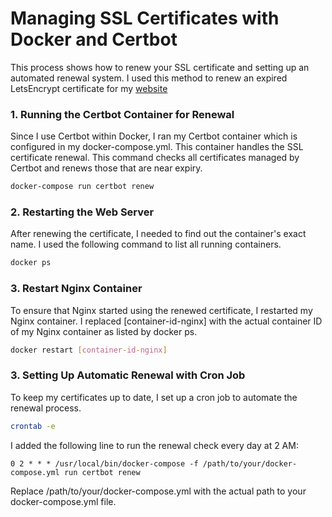 # Managing SSL Certificates with Docker and Certbot

This process shows how to renew your SSL certificate and setting up an automated renewal system. I used this method to renew an expired LetsEncrypt certificate for my [website](https://freecloudcredits.com/)

### 1. Running the Certbot Container for Renewal

Since I use Certbot within Docker, I ran my Certbot container which is configured in my docker-compose.yml. This container handles the SSL certificate renewal. This command checks all certificates managed by Certbot and renews those that are near expiry.


```bash
docker-compose run certbot renew
```
### 2. Restarting the Web Server

After renewing the certificate, I needed to find out the container's exact name. I used the following command to list all running containers.

```bash
docker ps
```

### 3. Restart Nginx Container

To ensure that Nginx started using the renewed certificate, I restarted my Nginx container. I replaced [container-id-nginx] with the actual container ID of my Nginx container as listed by docker ps.

```bash
docker restart [container-id-nginx]
```

### 3. Setting Up Automatic Renewal with Cron Job

To keep my certificates up to date, I set up a cron job to automate the renewal process.

```bash
crontab -e
```

I added the following line to run the renewal check every day at 2 AM:
```cron
0 2 * * * /usr/local/bin/docker-compose -f /path/to/your/docker-compose.yml run certbot renew
```

Replace /path/to/your/docker-compose.yml with the actual path to your docker-compose.yml file.
